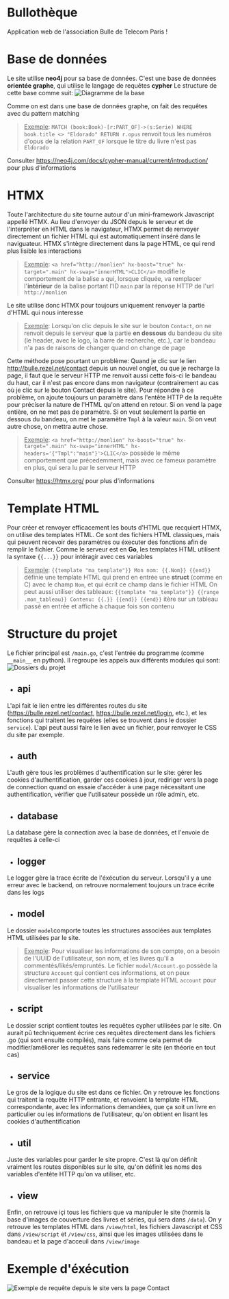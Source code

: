 # Bullothèque
Application web de l'association Bulle de Telecom Paris !

# Base de données
Le site utilise **neo4j** pour sa base de données. C'est une base de données **orientée graphe**, qui utilise le langage de requêtes **cypher**
Le structure de cette base comme suit:
![Diagramme de la base](http://github.com/Hy3z/Bulle-bliotheque/blob/main/resources/image/bdd.png)

Comme on est dans une base de données graphe, on fait des requêtes avec du pattern matching
> <ins>Exemple</ins>: ``MATCH (book:Book)-[r:PART_OF]->(s:Serie) WHERE book.title <> "Eldorado" RETURN r.opus`` renvoit tous les numéros d'opus de la relation `PART_OF` lorsque le titre du livre n'est pas `Eldorado`
>
Consulter https://neo4j.com/docs/cypher-manual/current/introduction/ pour plus d'informations

# HTMX
Toute l'architecture du site tourne autour d'un mini-framework Javascript appellé HTMX. Au lieu d'envoyer du JSON depuis le serveur et de l'interpréter en HTML dans le navigateur, HTMX permet de renvoyer directement un fichier HTML qui est automatiquement inséré dans le naviguateur.
HTMX s'intègre directement dans la page HTML, ce qui rend plus lisible les interactions
> <ins>Exemple</ins>: ``<a href="http://monlien" hx-boost="true" hx-target=".main" hx-swap="innerHTML">CLIC</a>`` modifie le comportement de la balise `a` qui, lorsque cliquée,  va remplacer l'**intérieur** de la balise portant l'ID `main` par la réponse HTTP de l'url `http://monlien`
>
Le site utilise donc HTMX pour toujours uniquement renvoyer la partie d'HTML qui nous interesse
> <ins>Exemple</ins>: Lorsqu'on clic depuis le site sur le bouton `Contact`, on ne renvoit depuis le serveur **que** la partie **en dessous** du bandeau du site (le header, avec le logo, la barre de recherche, etc.), car le bandeau n'a pas de raisons de changer quand on change de page
>
Cette méthode pose pourtant un problème: Quand je clic sur le lien http://bulle.rezel.net/contact depuis un nouvel onglet, ou que je recharge la page, il faut que le serveur HTTP me renvoit aussi cette fois-ci le bandeau du haut, car il n'est pas encore dans mon navigateur (contrairement au cas où je clic sur le bouton Contact depuis le site).
Pour répondre à ce problème, on ajoute toujours un paramètre dans l'entête HTTP de la requête pour préciser la nature de l'HTML qu'on attend en retour. Si on vend la page entière, on ne met pas de paramètre. Si on veut seulement la partie en dessous du bandeau, on met le paramètre `Tmpl` à la valeur `main`. Si on veut autre chose, on mettra autre chose.
><ins>Exemple</ins>: ``<a href="http://monlien" hx-boost="true" hx-target=".main" hx-swap="innerHTML" hx-headers='{"Tmpl":"main"}'>CLIC</a>`` possède le même comportement que précedemment, mais avec ce fameux paramètre en plus, qui sera lu par le serveur HTTP
>
Consulter https://htmx.org/ pour plus d'informations

# Template HTML
Pour créer et renvoyer efficacement les bouts d'HTML que recquiert HTMX, on utilise des templates HTML. Ce sont des fichiers HTML classiques, mais qui peuvent recevoir des paramètres ou éxecuter des fonctions afin de remplir le fichier. Comme le serveur est en **Go**, les templates HTML utilisent la syntaxe `{{...}}` pour intéragir avec ces variables
><ins>Exemple</ins>: ``{{template "ma_template"}} Mon nom: {{.Nom}} {{end}}`` définie une template HTML qui prend en entrée une **struct** (comme en C) avec le champ `Nom`, et qui écrit ce champ dans le fichier HTML
>On peut aussi utiliser des tableaux: ``{{template "ma_template"}} {{range .mon_tableau}} Contenu: {{.}} {{end}} {{end}}`` itère sur un tableau passé en entrée et affiche à chaque fois son contenu

# Structure du projet
Le fichier principal est  `/main.go`, c'est l'entrée du programme (comme `__main__` en python). Il regroupe les appels aux différents modules qui sont:
![Dossiers du projet](http://github.com/Hy3z/Bulle-bliotheque/blob/main/resources/image/files.png)

- ## api
L'api fait le lien entre les différentes routes du site (https://bulle.rezel.net/contact, https://bulle.rezel.net/login, etc.), et les fonctions qui traitent les requêtes (elles se trouvent dans le dossier `service`). L'api peut aussi faire le lien avec un fichier, pour renvoyer le CSS du site par exemple.
- ## auth
L'auth gère tous les problèmes d'authentification sur le site: gérer les cookies d'authentification, garder ces cookies à jour, rediriger vers la page de connection quand on essaie d'accéder à une page nécessitant une authentification, vérifier que l'utilisateur possède un rôle admin, etc.
- ## database
La database gère la connection avec la base de données, et l'envoie de requêtes à celle-ci
- ## logger
Le logger gère la trace écrite de l'éxécution du serveur. Lorsqu'il y a une erreur avec le backend, on retrouve normalement toujours un trace écrite dans les logs
- ## model
Le dossier `model`comporte toutes les structures associées aux templates HTML utilisées par le site.
><ins>Exemple</ins>: Pour visualiser les informations de son compte, on a besoin de l'UUID de l'utilisateur, son nom, et les livres qu'il a commentés/likés/empruntés. Le fichier `model/Account.go` possède la structure `Account` qui contient ces informations, et on peux directement passer cette structure à la template HTML `account` pour visualiser les informations de l'utilisateur
- ## script
Le dossier script contient toutes les requêtes cypher utilisées par le site. On aurait pû techniquement écrire ces requêtes directement dans les fichiers .go (qui sont ensuite compilés), mais faire comme cela permet de modifier/améliorer les requêtes sans redemarrer le site (en théorie en tout cas)
- ## service
Le gros de la logique du site est dans ce fichier. On y retrouve les fonctions qui traitent la requête HTTP entrante, et renvoient la template HTML correspondante, avec les informations demandées, que ça soit un livre en particulier ou les informations de l'utilisateur, qu'on obtient en lisant les cookies d'authentification
- ## util
Juste des variables pour garder le site propre. C'est là qu'on définit vraiment les routes disponibles sur le site, qu'on définit les noms des variables d'entête HTTP qu'on va utiliser, etc.
- ## view
Enfin, on retrouve içi tous les fichiers que va manipuler le site (hormis la base d'images de couverture des livres et séries, qui sera dans `/data`). On y retrouve les templates HTML dans `/view/html`, les fichiers Javascript et CSS dans `/view/script` et `/view/css`, ainsi que les images utilisées dans le bandeau et la page d'acceuil dans `/view/image`
# Exemple d'éxécution
![Exemple de requête depuis le site vers la page Contact](http://github.com/Hy3z/Bulle-bliotheque/blob/main/resources/image/example.png)
